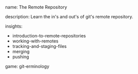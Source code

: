 name: The Remote Repository

description: Learn the in's and out's of git's remote repository.

insights:
  - introduction-to-remote-repositories
  - working-with-remotes
  - tracking-and-staging-files
  - merging
  - pushing

game: git-erminology
 
